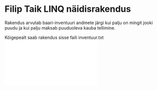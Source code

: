 # Filip Taik LINQ näidisrakendus

Rakendus arvutab baari-inventuuri andmete järgi kui palju on mingit jooki puudu ja kui palju maksab puuduoleva kauba tellimine.

Kõigepealt saab rakendus sisse faili inventuur.txt
![alt-text](LINQ2.txt)